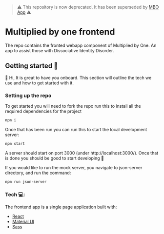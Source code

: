 > ⚠️ This repository is now deprecated. It has been superseded by [MBO App](https://github.com/Multiplied-By-One/MBO-App) ⚠️

# Multiplied by one frontend
The repo contains the fronted webapp component of Multiplied by One. An app to assist those with Dissociative Identity Disorder.

## Getting started 🚀
👋 Hi, It is great to have you onboard. This section will outline the tech we use and how to get started with it.

### Setting up the repo
To get started you will need to fork the repo run this to install all the required dependencies for the project
```bash
npm i
```

Once that has been run you can run this to start the local development server:
```bash
npm start
```
A server should start on port 3000 (under http://localhost:3000/).
Once that is done you should be good to start developing 🧪

If you would like to run the mock server, you navigate to json-server directory, and run the command:
```bash
npm run json-server
```

### Tech 💻:
The frontend app is a single page application built with:
 * [React](https://create-react-app.dev/)
 * [Material UI](https://material-ui.com/)
 * [Sass](https://sass-lang.com/)



